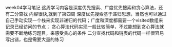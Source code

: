 week04学习笔记
这周学习内容是深度优先搜索、广度优先搜索和贪心算法，还有二分查找
内容很快,就到了第四周
深度优先搜索基于递归思想，当然也可以通过自己手动实现一个栈来实现非递归的代码；广度和深度都需要一个visited数组来记录已经访问的节点；
贪心算法代码实现一般比较简单，不过能想到贪心算法就需要不断地练习题目，来感受贪心的条件
二分查找代码和链表的代码一样很容易写出错，也是需要大量的练习
